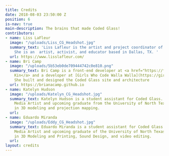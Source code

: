 ```yaml
---
title: Credits
date: 2018-08-03 23:50:00 Z
position: 6
is-nav: true
main-description: The brains that made Coded Glass!
contributors:
- name: Liss LaFleur
  image: "/uploads/Liss_CG_Headshot.jpg"
  summary_text: 'Liss Lafleur is the artist and project coordinator of Coded Glass.
    She is an  artist, activist, and educator based in Dallas, TX. '
  url: https://www.lisslafleur.com/
- name: Bri Camp
  image: "/uploads/5b53eb0de709444742c0e810.png"
  summary_text: Bri Camp is a front-end developer at <a href="https://fictivekin.com">Fictive
    Kin</a> and a developer at [Girls Who Code Walla Walla](https://girlswhocodeww.glitch.me/).
    She built and designed the Coded Glass site and architecture
  url: https://brianacamp.github.io
- name: Katelyn Hudson
  image: "/uploads/Katelyn_CG_Headshot.jpg"
  summary_text: Katelyn Hudson is a student assistant for Coded Glass. She is New
    Media Artist and upcoming graduate from the University of North Texas, and specializes
    in 3D modeling and projection mapping.
  url: 
- name: Eduardo Miranda
  image: "/uploads/Eddy_CG_Headshot.jpg"
  summary_text: Eduardo Miranda is a student assistant for Coded Glass. He is a New
    Media Artist and upcoming graduate of the University of North Texas, and specializes
    in 3D Modeling and Printing, Sound Design, and video editing.
  url: 
layout: credits
---
```


